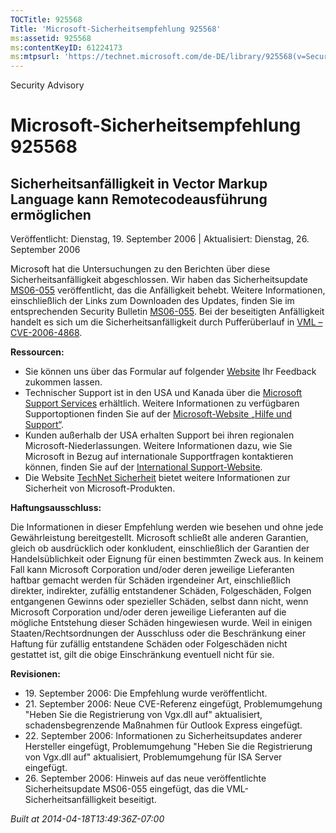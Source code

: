 ```yaml
---
TOCTitle: 925568
Title: 'Microsoft-Sicherheitsempfehlung 925568'
ms:assetid: 925568
ms:contentKeyID: 61224173
ms:mtpsurl: 'https://technet.microsoft.com/de-DE/library/925568(v=Security.10)'
---
```


Security Advisory

Microsoft-Sicherheitsempfehlung 925568
======================================

Sicherheitsanfälligkeit in Vector Markup Language kann Remotecodeausführung ermöglichen
---------------------------------------------------------------------------------------

Veröffentlicht: Dienstag, 19. September 2006 | Aktualisiert: Dienstag, 26. September 2006

Microsoft hat die Untersuchungen zu den Berichten über diese Sicherheitsanfälligkeit abgeschlossen. Wir haben das Sicherheitsupdate [MS06-055](http://www.microsoft.com/germany/technet/sicherheit/bulletins/ms06-055.mspx) veröffentlicht, das die Anfälligkeit behebt. Weitere Informationen, einschließlich der Links zum Downloaden des Updates, finden Sie im entsprechenden Security Bulletin [MS06-055](http://www.microsoft.com/germany/technet/sicherheit/bulletins/ms06-055.mspx). Bei der beseitigten Anfälligkeit handelt es sich um die Sicherheitsanfälligkeit durch Pufferüberlauf in [VML – CVE-2006-4868](http://www.cve.mitre.org/cgi-bin/cvename.cgi?name=cve-2006-4868).

**Ressourcen:**

-   Sie können uns über das Formular auf folgender [Website](https://support.microsoft.com/common/survey.aspx?scid=sw;en;1257&amp;showpage=1&amp;ws=technet&amp;sd=tech) Ihr Feedback zukommen lassen.
-   Technischer Support ist in den USA und Kanada über die [Microsoft Support Services](http://go.microsoft.com/fwlink/?linkid=21131) erhältlich. Weitere Informationen zu verfügbaren Supportoptionen finden Sie auf der [Microsoft-Website „Hilfe und Support“](http://support.microsoft.com/).
-   Kunden außerhalb der USA erhalten Support bei ihren regionalen Microsoft-Niederlassungen. Weitere Informationen dazu, wie Sie Microsoft in Bezug auf internationale Supportfragen kontaktieren können, finden Sie auf der [International Support-Website](http://go.microsoft.com/fwlink/?linkid=21155).
-   Die Website [TechNet Sicherheit](http://www.microsoft.com/germany/technet/sicherheit/default.mspx) bietet weitere Informationen zur Sicherheit von Microsoft-Produkten.

**Haftungsausschluss:**

Die Informationen in dieser Empfehlung werden wie besehen und ohne jede Gewährleistung bereitgestellt. Microsoft schließt alle anderen Garantien, gleich ob ausdrücklich oder konkludent, einschließlich der Garantien der Handelsüblichkeit oder Eignung für einen bestimmten Zweck aus. In keinem Fall kann Microsoft Corporation und/oder deren jeweilige Lieferanten haftbar gemacht werden für Schäden irgendeiner Art, einschließlich direkter, indirekter, zufällig entstandener Schäden, Folgeschäden, Folgen entgangenen Gewinns oder spezieller Schäden, selbst dann nicht, wenn Microsoft Corporation und/oder deren jeweilige Lieferanten auf die mögliche Entstehung dieser Schäden hingewiesen wurde. Weil in einigen Staaten/Rechtsordnungen der Ausschluss oder die Beschränkung einer Haftung für zufällig entstandene Schäden oder Folgeschäden nicht gestattet ist, gilt die obige Einschränkung eventuell nicht für sie.

**Revisionen:**

-   19. September 2006: Die Empfehlung wurde veröffentlicht.
-   21. September 2006: Neue CVE-Referenz eingefügt, Problemumgehung "Heben Sie die Registrierung von Vgx.dll auf" aktualisiert, schadensbegrenzende Maßnahmen für Outlook Express eingefügt.
-   22. September 2006: Informationen zu Sicherheitsupdates anderer Hersteller eingefügt, Problemumgehung "Heben Sie die Registrierung von Vgx.dll auf" aktualisiert, Problemumgehung für ISA Server eingefügt.
-   26. September 2006: Hinweis auf das neue veröffentlichte Sicherheitsupdate MS06-055 eingefügt, das die VML-Sicherheitsanfälligkeit beseitigt.

*Built at 2014-04-18T13:49:36Z-07:00*

